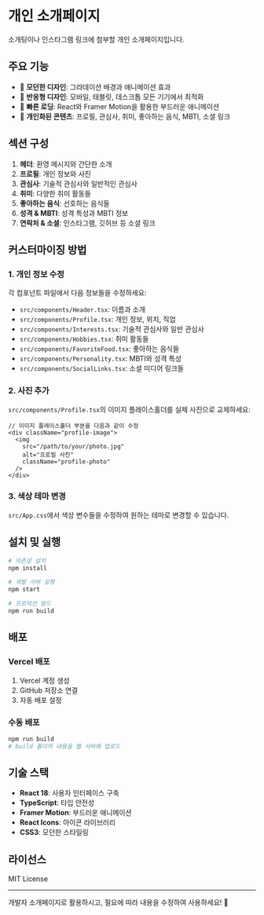 # 개인 소개페이지

소개팅이나 인스타그램 링크에 첨부할 개인 소개페이지입니다.

## 주요 기능

- 🎨 **모던한 디자인**: 그라데이션 배경과 애니메이션 효과
- 📱 **반응형 디자인**: 모바일, 태블릿, 데스크톱 모든 기기에서 최적화
- 🚀 **빠른 로딩**: React와 Framer Motion을 활용한 부드러운 애니메이션
- 📸 **개인화된 콘텐츠**: 프로필, 관심사, 취미, 좋아하는 음식, MBTI, 소셜 링크

## 섹션 구성

1. **헤더**: 환영 메시지와 간단한 소개
2. **프로필**: 개인 정보와 사진
3. **관심사**: 기술적 관심사와 일반적인 관심사
4. **취미**: 다양한 취미 활동들
5. **좋아하는 음식**: 선호하는 음식들
6. **성격 & MBTI**: 성격 특성과 MBTI 정보
7. **연락처 & 소셜**: 인스타그램, 깃허브 등 소셜 링크

## 커스터마이징 방법

### 1. 개인 정보 수정

각 컴포넌트 파일에서 다음 정보들을 수정하세요:

- `src/components/Header.tsx`: 이름과 소개
- `src/components/Profile.tsx`: 개인 정보, 위치, 직업
- `src/components/Interests.tsx`: 기술적 관심사와 일반 관심사
- `src/components/Hobbies.tsx`: 취미 활동들
- `src/components/FavoriteFood.tsx`: 좋아하는 음식들
- `src/components/Personality.tsx`: MBTI와 성격 특성
- `src/components/SocialLinks.tsx`: 소셜 미디어 링크들

### 2. 사진 추가

`src/components/Profile.tsx`의 이미지 플레이스홀더를 실제 사진으로 교체하세요:

```tsx
// 이미지 플레이스홀더 부분을 다음과 같이 수정
<div className="profile-image">
  <img
    src="/path/to/your/photo.jpg"
    alt="프로필 사진"
    className="profile-photo"
  />
</div>
```

### 3. 색상 테마 변경

`src/App.css`에서 색상 변수들을 수정하여 원하는 테마로 변경할 수 있습니다.

## 설치 및 실행

```bash
# 의존성 설치
npm install

# 개발 서버 실행
npm start

# 프로덕션 빌드
npm run build
```

## 배포

### Vercel 배포

1. Vercel 계정 생성
2. GitHub 저장소 연결
3. 자동 배포 설정

### 수동 배포

```bash
npm run build
# build 폴더의 내용을 웹 서버에 업로드
```

## 기술 스택

- **React 18**: 사용자 인터페이스 구축
- **TypeScript**: 타입 안전성
- **Framer Motion**: 부드러운 애니메이션
- **React Icons**: 아이콘 라이브러리
- **CSS3**: 모던한 스타일링

## 라이선스

MIT License

---

개발자 소개페이지로 활용하시고, 필요에 따라 내용을 수정하여 사용하세요! 🚀
